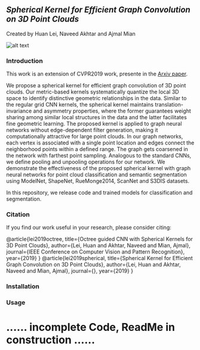 ## *Spherical Kernel for Efficient Graph Convolution on 3D Point Clouds*
Created by Huan Lei, Naveed Akhtar and Ajmal Mian

![alt text](https://github.com/hlei-ziyan/SPH3D-GCN/blob/master/image/intro_arch.png)

### Introduction
This work is an extension of CVPR2019 work, presente in the [Arxiv paper](https://arxiv.org/submit/2851732).

We propose a spherical kernel for efficient graph convolution of 3D point clouds. 
Our metric-based kernels systematically quantize the local 3D space 
to identify distinctive geometric relationships in the data. Similar to the regular grid CNN kernels, the spherical kernel maintains translation-invariance and asymmetry properties, where the former guarantees weight sharing among similar local structures in the  data and the latter facilitates fine geometric learning. 
The proposed kernel is applied to graph neural networks without edge-dependent filter generation, making it computationally attractive for large point clouds. 
In our graph networks, each vertex is associated with a single point location and edges connect the neighborhood points within a defined range. The graph gets coarsened in the network with farthest point sampling. 
Analogous to the standard CNNs, we define pooling and unpooling operations for our network. 
We demonstrate the effectiveness of the proposed spherical kernel with graph neural networks for point cloud classification and semantic segmentation  using ModelNet, ShapeNet, RueMonge2014, ScanNet and S3DIS datasets.

In this repository, we release code and trained models for classification and segmentation.

### Citation
If you find our work useful in your research, please consider citing:

@article{lei2019octree,
title={Octree guided CNN with Spherical Kernels for 3D Point Clouds},
author={Lei, Huan and Akhtar, Naveed and Mian, Ajmal},
journal={IEEE Conference on Computer Vision and Pattern Recognition},
year={2019}
}
@article{lei2019spherical,
  title={Spherical Kernel for Efficient Graph Convolution on 3D Point Clouds},
  author={Lei, Huan and Akhtar, Naveed and Mian, Ajmal},
  journal={},
  year={2019}
}

### Installation


### Usage

# ...... incomplete Code, ReadMe in construction ......
